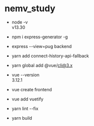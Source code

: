 # nemv_study

* node -v   
  v13.30

* npm i express-generator -g
* express --view=pug backend
* yarn add connect-history-api-fallback
* yarn global add @vue/cli@3.x
* vue --version   
  3.12.1
* vue create frontend
* vue add vuetify
* yarn lint --fix
* yarn build
